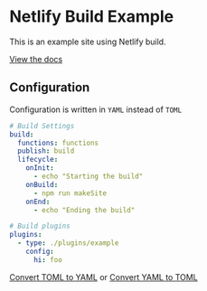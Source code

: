 # Netlify Build Example

This is an example site using Netlify build.

[View the docs](https://github.com/netlify/build/)

## Configuration

Configuration is written in `YAML` instead of `TOML`

```yml
# Build Settings
build:
  functions: functions
  publish: build
  lifecycle:
    onInit:
      - echo "Starting the build"
    onBuild:
      - npm run makeSite
    onEnd:
      - echo "Ending the build"

# Build plugins
plugins:
  - type: ./plugins/example
    config:
      hi: foo
```

[Convert TOML to YAML](https://toolkit.site/format.html) or [Convert YAML to TOML](https://toolkit.site/format.html)
